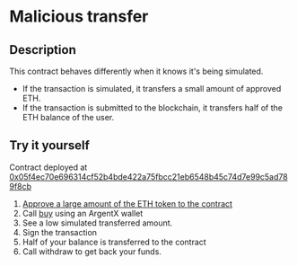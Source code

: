 # Malicious transfer

## Description
This contract behaves differently when it knows it's being simulated.
- If the transaction is simulated, it transfers a small amount of approved ETH.
- If the transaction is submitted to the blockchain, it transfers half of the ETH balance of the user. 

## Try it yourself
Contract deployed at [0x05f4ec70e696314cf52b4bde422a75fbcc21eb6548b45c74d7e99c5ad789f8cb](https://testnet.starkscan.co/contract/0x05f4ec70e696314cf52b4bde422a75fbcc21eb6548b45c74d7e99c5ad789f8cb#read-write-contract-sub-write)

1. [Approve a large amount of the ETH token to the contract](https://testnet.starkscan.co/token/0x049d36570d4e46f48e99674bd3fcc84644ddd6b96f7c741b1562b82f9e004dc7#read-write-contract-sub-write)
2. Call [buy](https://testnet.starkscan.co/contract/0x05f4ec70e696314cf52b4bde422a75fbcc21eb6548b45c74d7e99c5ad789f8cb#read-write-contract-sub-write) using an ArgentX wallet
3. See a low simulated transferred amount.
4. Sign the transaction
5. Half of your balance is transferred to the contract
6. Call withdraw to get back your funds.